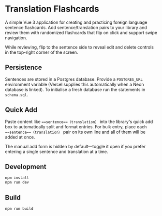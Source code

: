 # Translation Flashcards

A simple Vue 3 application for creating and practicing foreign language sentence flashcards. Add sentence/translation pairs to your library and review them with randomized flashcards that flip on click and support swipe navigation.

While reviewing, flip to the sentence side to reveal edit and delete controls in the top-right corner of the screen.

## Persistence

Sentences are stored in a Postgres database. Provide a `POSTGRES_URL` environment variable (Vercel supplies this automatically when a Neon database is linked). To initialise a fresh database run the statements in `schema.sql`.

## Quick Add

Paste content like `==sentence==（translation）` into the library's quick add box to automatically split and format entries. For bulk entry, place each `==sentence==（translation）` pair on its own line and all of them will be added at once.

The manual add form is hidden by default—toggle it open if you prefer entering a single sentence and translation at a time.

## Development

```bash
npm install
npm run dev
```

## Build

```bash
npm run build
```
